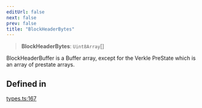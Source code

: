 ```yaml
---
editUrl: false
next: false
prev: false
title: "BlockHeaderBytes"
---
```


> **BlockHeaderBytes**: `Uint8Array`[]

BlockHeaderBuffer is a Buffer array, except for the Verkle PreState which is an array of prestate arrays.

## Defined in

[types.ts:167](https://github.com/qbzzt/tevm-monorepo/blob/main/packages/block/src/types.ts#L167)
